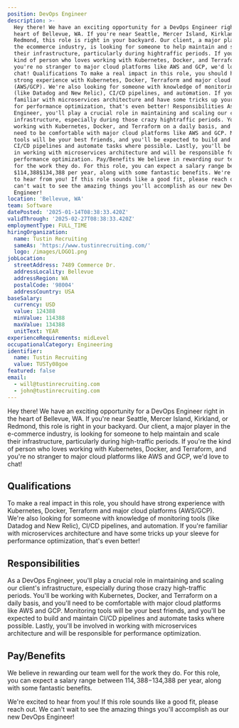 ```yaml
---
position: DevOps Engineer
description: >-
  Hey there! We have an exciting opportunity for a DevOps Engineer right in the
  heart of Bellevue, WA. If you're near Seattle, Mercer Island, Kirkland, or
  Redmond, this role is right in your backyard. Our client, a major player in
  the ecommerce industry, is looking for someone to help maintain and scale
  their infrastructure, particularly during hightraffic periods. If you're the
  kind of person who loves working with Kubernetes, Docker, and Terraform, and
  you're no stranger to major cloud platforms like AWS and GCP, we'd love to
  chat! Qualifications To make a real impact in this role, you should have
  strong experience with Kubernetes, Docker, Terraform and major cloud platforms
  (AWS/GCP). We're also looking for someone with knowledge of monitoring tools
  (like Datadog and New Relic), CI/CD pipelines, and automation. If you're
  familiar with microservices architecture and have some tricks up your sleeve
  for performance optimization, that's even better! Responsibilities As a DevOps
  Engineer, you'll play a crucial role in maintaining and scaling our client's
  infrastructure, especially during those crazy hightraffic periods. You'll be
  working with Kubernetes, Docker, and Terraform on a daily basis, and you'll
  need to be comfortable with major cloud platforms like AWS and GCP. Monitoring
  tools will be your best friends, and you'll be expected to build and maintain
  CI/CD pipelines and automate tasks where possible. Lastly, you'll be involved
  in working with microservices architecture and will be responsible for
  performance optimization. Pay/Benefits We believe in rewarding our team well
  for the work they do. For this role, you can expect a salary range between
  $114,388$134,388 per year, along with some fantastic benefits. We're excited
  to hear from you! If this role sounds like a good fit, please reach out. We
  can't wait to see the amazing things you'll accomplish as our new DevOps
  Engineer!
location: 'Bellevue, WA'
team: Software
datePosted: '2025-01-14T08:38:33.420Z'
validThrough: '2025-02-27T08:38:33.420Z'
employmentType: FULL_TIME
hiringOrganization:
  name: Tustin Recruiting
  sameAs: 'https://www.tustinrecruiting.com/'
  logo: /images/LOGO1.png
jobLocation:
  streetAddress: 7489 Commerce Dr.
  addressLocality: Bellevue
  addressRegion: WA
  postalCode: '98004'
  addressCountry: USA
baseSalary:
  currency: USD
  value: 124388
  minValue: 114388
  maxValue: 134388
  unitText: YEAR
experienceRequirements: midLevel
occupationalCategory: Engineering
identifier:
  name: Tustin Recruiting
  value: TUSTy08goe
featured: false
email:
  - will@tustinrecruiting.com
  - john@tustinrecruiting.com
---
```




Hey there! We have an exciting opportunity for a DevOps Engineer right in the heart of Bellevue, WA. If you're near Seattle, Mercer Island, Kirkland, or Redmond, this role is right in your backyard. Our client, a major player in the e-commerce industry, is looking for someone to help maintain and scale their infrastructure, particularly during high-traffic periods. If you're the kind of person who loves working with Kubernetes, Docker, and Terraform, and you're no stranger to major cloud platforms like AWS and GCP, we'd love to chat!

## Qualifications

To make a real impact in this role, you should have strong experience with Kubernetes, Docker, Terraform and major cloud platforms (AWS/GCP). We're also looking for someone with knowledge of monitoring tools (like Datadog and New Relic), CI/CD pipelines, and automation. If you're familiar with microservices architecture and have some tricks up your sleeve for performance optimization, that's even better! 

## Responsibilities

As a DevOps Engineer, you'll play a crucial role in maintaining and scaling our client's infrastructure, especially during those crazy high-traffic periods. You'll be working with Kubernetes, Docker, and Terraform on a daily basis, and you'll need to be comfortable with major cloud platforms like AWS and GCP. Monitoring tools will be your best friends, and you'll be expected to build and maintain CI/CD pipelines and automate tasks where possible. Lastly, you'll be involved in working with microservices architecture and will be responsible for performance optimization. 

## Pay/Benefits

We believe in rewarding our team well for the work they do. For this role, you can expect a salary range between $114,388-$134,388 per year, along with some fantastic benefits. 

We're excited to hear from you! If this role sounds like a good fit, please reach out. We can't wait to see the amazing things you'll accomplish as our new DevOps Engineer!

